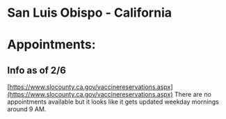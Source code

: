 # San Luis Obispo - California

# Appointments:
## Info as of 2/6
[https://www.slocounty.ca.gov/vaccinereservations.aspx](https://www.slocounty.ca.gov/vaccinereservations.aspx)
There are no appointments available but it looks like it gets updated weekday mornings around 9 AM.
